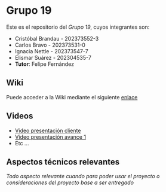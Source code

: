 # Grupo 19

Este es el repositorio del *Grupo 19*, cuyos integrantes son:

* Cristóbal Brandau - 202373552-3
* Carlos Bravo - 202373531-0
* Ignacia Nettle - 202373547-7
* Elismar Suárez - 202304535-7
* **Tutor**: Felipe Fernández
## Wiki

Puede acceder a la Wiki mediante el siguiente [enlace](https://github.com/inashxiz/GRUPO19-2025-PROYINF/wiki)

## Videos

* [Video presentación cliente](https://aula.usm.cl/mod/resource/view.php?id=6926137)
* [Video presentación avance 1](https://www.youtube.com/)
* Etc ...

## Aspectos técnicos relevantes

_Todo aspecto relevante cuando para poder usar el proyecto o consideraciones del proyecto base a ser entregado_
